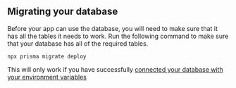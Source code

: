 ## Migrating your database

Before your app can use the database, you will need to make sure that it has all the tables it needs to work. Run the following command to make sure that your database has all of the required tables.

```
npx prisma migrate deploy
```

This will only work if you have successfully [connected your database with your environment variables](./environment-variables.md)
